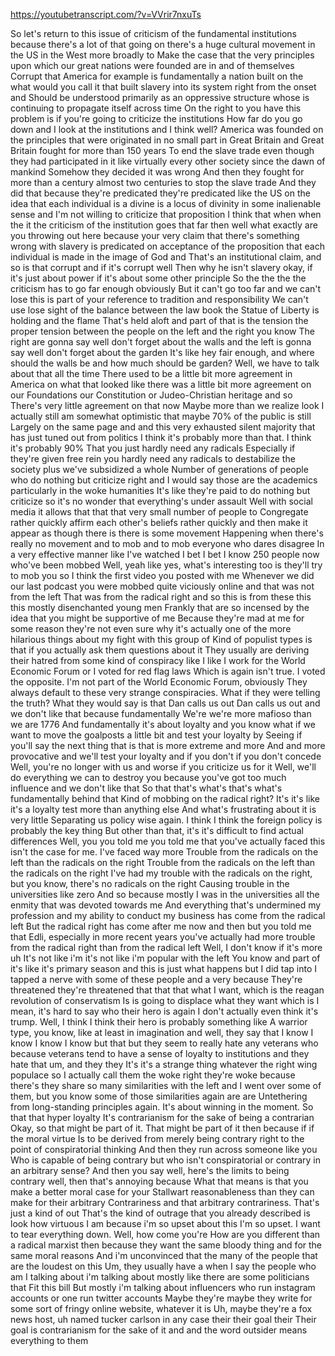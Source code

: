 https://youtubetranscript.com/?v=VVrir7nxuTs

 So let's return to this issue of criticism of the fundamental institutions because there's a lot of that going on there's a huge cultural movement in the US in the West more broadly to Make the case that the very principles upon which our great nations were founded are in and of themselves Corrupt that America for example is fundamentally a nation built on the what would you call it that built slavery into its system right from the onset and Should be understood primarily as an oppressive structure whose is continuing to propagate itself across time On the right to you have this problem is if you're going to criticize the institutions How far do you go down and I look at the institutions and I think well? America was founded on the principles that were originated in no small part in Great Britain and Great Britain fought for more than 150 years To end the slave trade even though they had participated in it like virtually every other society since the dawn of mankind Somehow they decided it was wrong And then they fought for more than a century almost two centuries to stop the slave trade And they did that because they're predicated they're predicated like the US on the idea that each individual is a divine is a locus of divinity in some inalienable sense and I'm not willing to criticize that proposition I think that when when the it the criticism of the institution goes that far then well what exactly are you throwing out here because your very claim that there's something wrong with slavery is predicated on acceptance of the proposition that each individual is made in the image of God and That's an institutional claim, and so is that corrupt and if it's corrupt well Then why he isn't slavery okay, if it's just about power if it's about some other principle So the the the the criticism has to go far enough obviously But it can't go too far and we can't lose this is part of your reference to tradition and responsibility We can't use lose sight of the balance between the law book the Statue of Liberty is holding and the flame That's held aloft and part of that is the tension the proper tension between the people on the left and the right you know The right are gonna say well don't forget about the walls and the left is gonna say well don't forget about the garden It's like hey fair enough, and where should the walls be and how much should be garden? Well, we have to talk about that all the time There used to be a little bit more agreement in America on what that looked like there was a little bit more agreement on our Foundations our Constitution or Judeo-Christian heritage and so There's very little agreement on that now Maybe more than we realize look I actually still am somewhat optimistic that maybe 70% of the public is still Largely on the same page and and this very exhausted silent majority that has just tuned out from politics I think it's probably more than that. I think it's probably 90% That you just hardly need any radicals Especially if they're given free rein you hardly need any radicals to destabilize the society plus we've subsidized a whole Number of generations of people who do nothing but criticize right and I would say those are the academics particularly in the woke humanities It's like they're paid to do nothing but criticize so it's no wonder that everything's under assault Well with social media it allows that that that very small number of people to Congregate rather quickly affirm each other's beliefs rather quickly and then make it appear as though there is there is some movement Happening when there's really no movement and to mob and to mob everyone who dares disagree In a very effective manner like I've watched I bet I bet I know 250 people now who've been mobbed Well, yeah like yes, what's interesting too is they'll try to mob you so I think the first video you posted with me Whenever we did our last podcast you were mobbed quite viciously online and that was not from the left That was from the radical right and so this is from these this this mostly disenchanted young men Frankly that are so incensed by the idea that you might be supportive of me Because they're mad at me for some reason they're not even sure why it's actually one of the more hilarious things about my fight with this group of Kind of populist types is that if you actually ask them questions about it They usually are deriving their hatred from some kind of conspiracy like I like I work for the World Economic Forum or I voted for red flag laws Which is again isn't true. I voted the opposite. I'm not part of the World Economic Forum, obviously They always default to these very strange conspiracies. What if they were telling the truth? What they would say is that Dan calls us out Dan calls us out and we don't like that because fundamentally We're we're more mafioso than we are 1776 And fundamentally it's about loyalty and you know what if we want to move the goalposts a little bit and test your loyalty by Seeing if you'll say the next thing that is that is more extreme and more And and more provocative and we'll test your loyalty and if you don't if you don't concede Well, you're no longer with us and worse if you criticize us for it Well, we'll do everything we can to destroy you because you've got too much influence and we don't like that So that that's what's that's what's fundamentally behind that Kind of mobbing on the radical right? It's it's like it's a loyalty test more than anything else And what's frustrating about it is very little Separating us policy wise again. I think I think the foreign policy is probably the key thing But other than that, it's it's difficult to find actual differences Well, you you told me you told me that you've actually faced this isn't the case for me. I've faced way more Trouble from the radicals on the left than the radicals on the right Trouble from the radicals on the left than the radicals on the right I've had my trouble with the radicals on the right, but you know, there's no radicals on the right Causing trouble in the universities like zero And so because mostly I was in the universities all the enmity that was devoted towards me And everything that's undermined my profession and my ability to conduct my business has come from the radical left But the radical right has come after me now and then but you told me that Edli, especially in more recent years you've actually had more trouble from the radical right than from the radical left Well, I don't know if it's more uh It's not like i'm it's not like i'm popular with the left You know and part of it's like it's primary season and this is just what happens but I did tap into I tapped a nerve with some of these people and a very because They're threatened they're threatened that that that what I want, which is the reagan revolution of conservatism Is is going to displace what they want which is I mean, it's hard to say who their hero is again I don't actually even think it's trump. Well, I think I think their hero is probably something like A warrior type, you know, like at least in imagination and well, they say that I know I know I know I know but that but they seem to really hate any veterans who because veterans tend to have a sense of loyalty to institutions and they hate that um, and they they It's it's a strange thing whatever the right wing populace so I actually call them the woke right they're woke because there's they share so many similarities with the left and I went over some of them, but you know some of those similarities again are are Untethering from long-standing principles again. It's about winning in the moment. So that that hyper loyalty It's contrarianism for the sake of being a contrarian Okay, so that might be part of it. That might be part of it then because if if the moral virtue Is to be derived from merely being contrary right to the point of conspiratorial thinking And then they run across someone like you Who is capable of being contrary but who isn't conspiratorial or contrary in an arbitrary sense? And then you say well, here's the limits to being contrary well, then that's annoying because What that means is that you make a better moral case for your Stallwart reasonableness than they can make for their arbitrary Contrariness and that arbitrary contrariness. That's just a kind of out That's the kind of outrage that you already described is look how virtuous I am because i'm so upset about this I'm so upset. I want to tear everything down. Well, how come you're How are you different than a radical marxist then because they want the same bloody thing and for the same moral reasons And i'm unconvinced that the many of the people that are the loudest on this Um, they usually have a when I say the people who am I talking about i'm talking about mostly like there are some politicians that Fit this bill But mostly i'm talking about influencers who run instagram accounts or one run twitter accounts Maybe they're maybe they write for some sort of fringy online website, whatever it is Uh, maybe they're a fox news host, uh named tucker carlson in any case their their goal their Their goal is contrarianism for the sake of it and and the word outsider means everything to them